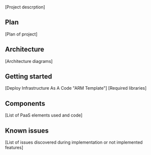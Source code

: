 
[Project descrption]
## Plan
[Plan of project]

## Architecture
[Architecture diagrams]

## Getting started
[Deploy Infrastructure As A Code "ARM Template"]
[Required libraries]

## Components
[List of PaaS elements used and code]

## Known issues
[List of issues discovered during implementation or not implemented features]